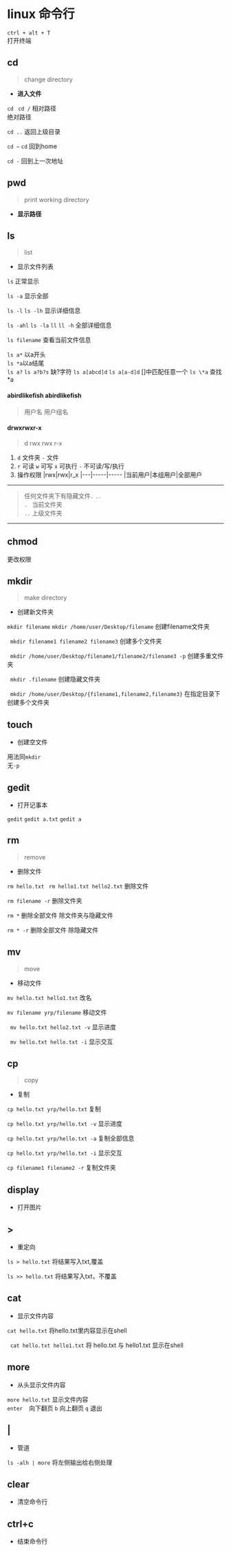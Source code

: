 # linux 命令行

``ctrl + alt + T``  
打开终端  

## cd
> change directory
- **进入文件**

`` cd ``
`` cd /``
相对路径  
绝对路径


`` cd .. ``
 返回上级目录


`` cd ~ ``
`` cd ``
 回到home

`` cd - ``
回到上一次地址


## pwd
> print working directory
- **显示路径**

## ls
> list
- 显示文件列表

`` ls ``
正常显示

`` ls -a ``
显示全部

`` ls -l ``
`` ls -lh ``
显示详细信息

`` ls -ahl ``
`` ls -la ``
`` ll ``
`` ll -h ``
全部详细信息

` ls filename ` 
查看当前文件信息

` ls a* ` 以a开头  
` ls *a `以a结尾  
` ls a? ` ` ls a?b?s ` 缺?字符
` ls a[abcd]d ` ` ls a[a-d]d ` []中匹配任意一个
` ls \*a ` 查找*a


#### abirdlikefish abirdlikefish
> 用户名 用户组名

#### drwxrwxr-x
> d rwx rwx r-x
1. `d` 文件夹
    `-` 文件
2. `r` 可读
   `w` 可写
   `x` 可执行
   `-` 不可读/写/执行
3. 操作权限
   |rwx|rwx|r_x
   |---|-----|-----
   |当前用户|本组用户|全部用户

---

> 任何文件夹下有隐藏文件`` . ``   `` .. ``  
> `` .  ``  当前文件夹  
> `` .. ``  上级文件夹

---

## chmod
>
更改权限

## mkdir
> make directory

- 创建新文件夹

``` mkdir filename ```
``` mkdir /home/user/Desktop/filename ```
创建filename文件夹

``` mkdir filename1 filename2 filename3```
创建多个文件夹

``` mkdir /home/user/Desktop/filename1/filename2/filename3 -p```
创建多重文件夹

``` mkdir .filename```
创建隐藏文件夹  

``` mkdir /home/user/Desktop/{filename1,filename2,filename3}```
在指定目录下创建多个文件夹

## touch
- 创建空文件
  
用法同```mkdir```  
无```-p```



## gedit

- 打开记事本

``` gedit ```
``` gedit a.txt ```
``` gedit a ```


## rm
> remove

- 删除文件

` rm hello.txt `
` rm hello1.txt hello2.txt`
删除文件

` rm filename -r `
删除文件夹

` rm * `
删除全部文件 除文件夹与隐藏文件

` rm * -r `
删除全部文件 除隐藏文件

## mv

> move
- 移动文件

` mv hello.txt hello1.txt `
改名

` mv filename yrp/filename `
移动文件

` mv hello.txt hello2.txt -v`
显示进度

`  mv hello.txt hello.txt -i `
显示交互


## cp
> copy

- 复制

` cp hello.txt yrp/hello.txt `
复制

` cp hello.txt yrp/hello.txt -v `
显示进度

` cp hello.txt yrp/hello.txt -a `
复制全部信息

` cp hello.txt yrp/hello.txt -i `
显示交互

` cp filename1 filename2 -r `
复制文件夹

## display
- 打开图片  

## > 
- 重定向

` ls > hello.txt `
将结果写入txt,覆盖

` ls >> hello.txt `
将结果写入txt，不覆盖



## cat

- 显示文件内容

` cat hello.txt `
将hello.txt里内容显示在shell

` cat hello.txt hello1.txt`
将 hello.txt 与 hello1.txt 显示在shell

## more

- 从头显示文件内容

` more hello.txt `
显示文件内容  
`enter` ` ` 向下翻页
`b` 向上翻页
`q` 退出

## |
- 管道

` ls -alh | more `
将左侧输出给右侧处理

## clear
- 清空命令行


## ctrl+c

- 结束命令行

